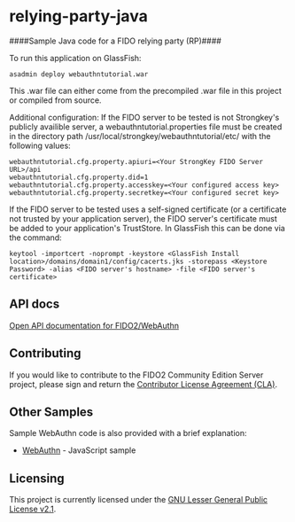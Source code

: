 # relying-party-java
####Sample Java code for a FIDO relying party (RP)####

To run this application on GlassFish:
```
asadmin deploy webauthntutorial.war
```

This .war file can either come from the precompiled .war file in this project or compiled from source.


Additional configuration:
If the FIDO server to be tested is not Strongkey's publicly availible server, a webauthntutorial.properties file must be created in the directory path /usr/local/strongkey/webauthntutorial/etc/ with the following values:
```
webauthntutorial.cfg.property.apiuri=<Your StrongKey FIDO Server URL>/api
webauthntutorial.cfg.property.did=1
webauthntutorial.cfg.property.accesskey=<Your configured access key>
webauthntutorial.cfg.property.secretkey=<Your configured secret key>
```


If the FIDO server to be tested uses a self-signed certificate (or a certificate not trusted by your application server), the FIDO server's certificate must be added to your application's TrustStore. In GlassFish this can be done via the command:
```
keytool -importcert -noprompt -keystore <GlassFish Install location>/domains/domain1/config/cacerts.jks -storepass <Keystore Password> -alias <FIDO server's hostname> -file <FIDO server's certificate>
```

## API docs
[Open API documentation for FIDO2/WebAuthn](https://github.com/StrongKey/FIDO-Server/blob/master/docs/fido-openapi.yaml)

## Contributing
If you would like to contribute to the FIDO2 Community Edition Server project, please sign and return the [Contributor License Agreement (CLA)](https://cla-assistant.io/StrongKey/FIDO-Server).

## Other Samples
Sample WebAuthn code is also provided with a brief explanation:

* [WebAuthn](https://github.com/StrongKey/WebAuthn) - JavaScript sample

## Licensing
This project is currently licensed under the [GNU Lesser General Public License v2.1](https://github.com/StrongKey/FIDO-Server/blob/master/LICENSE).


